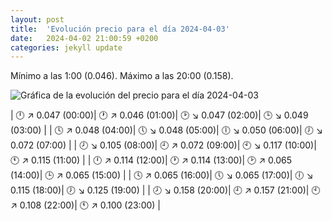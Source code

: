 ```yaml
---
layout: post
title:  'Evolución precio para el día 2024-04-03'
date:   2024-04-02 21:00:59 +0200
categories: jekyll update
---
```

Mínimo a las 1:00 (0.046). Máximo a las 20:00 (0.158). 

![Gráfica de la evolución del precio para el día 2024-04-03](url)


| 🕛 ↗ 0.047 (00:00)| 🕐 ↗ 0.046 (01:00)| 🕑 ↘ 0.047 (02:00)| 🕒 ↘ 0.049 (03:00) | 
| 🕓 ↗ 0.048 (04:00)| 🕔 ↘ 0.048 (05:00)| 🕕 ↘ 0.050 (06:00)| 🕖 ↘ 0.072 (07:00) | 
| 🕗 ↘ 0.105 (08:00)| 🕘 ↗ 0.072 (09:00)| 🕙 ↘ 0.117 (10:00)| 🕚 ↗ 0.115 (11:00) | 
| 🕛 ↗ 0.114 (12:00)| 🕐 ↗ 0.114 (13:00)| 🕑 ↗ 0.065 (14:00)| 🕒 ↗ 0.065 (15:00) | 
| 🕓 ↗ 0.065 (16:00)| 🕔 ↘ 0.065 (17:00)| 🕕 ↘ 0.115 (18:00)| 🕖 ↘ 0.125 (19:00) | 
| 🕗 ↘ 0.158 (20:00)| 🕘 ↗ 0.157 (21:00)| 🕙 ↗ 0.108 (22:00)| 🕚 ↗ 0.100 (23:00) | 
 

